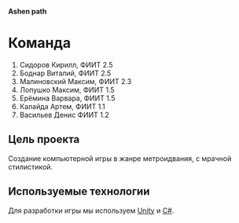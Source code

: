 **Ashen path** 

# Команда

1. Сидоров Кирилл, ФИИТ 2.5
2. Боднар Виталий, ФИИТ 2.5
3. Малиновский Максим, ФИИТ 2.3
4. Лопушко Максим, ФИИТ 1.5
5. Ерёмина Варвара, ФИИТ 1.5
6. Калайда Артем, ФИИТ 1.1
7. Васильев Денис ФИИТ 1.2

## Цель проекта

Создание компьютерной игры в жанре метроидвания, с мрачной стилистикой. 

## Используемые технологии 

Для разработки игры мы используем [Unity][unity] и [C#][cs].

[unity]: https://unity.com/ru
[cs]: https://learn.microsoft.com/ru-ru/dotnet/csharp/ 